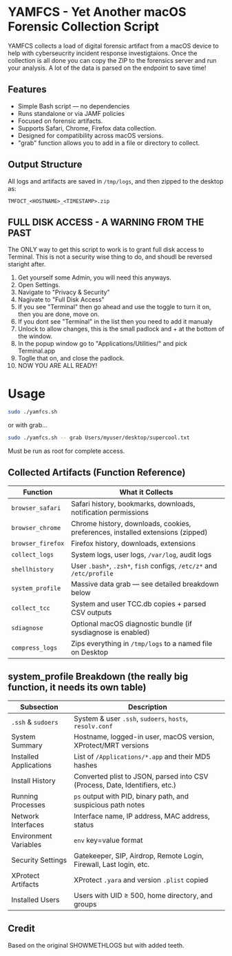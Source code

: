 # YAMFCS - Yet Another macOS Forensic Collection Script

YAMFCS collects a load of  digital forensic artifact from a macOS device to help with cyberseucrity incident response investigtaions. Once the collection is all done you can copy the ZIP to the forensics server and run your analysis. A lot of the data is parsed on the endpoint to save time!

## Features

- Simple Bash script — no dependencies
- Runs standalone or via JAMF policies
- Focused on forensic artifacts.
- Supports Safari, Chrome, Firefox data collection. 
- Designed for compatibility across macOS versions.
- "grab" function allows you to add in a file or directory to collect. 

## Output Structure

All logs and artifacts are saved in `/tmp/logs`, and then zipped to the desktop as:

```
TMFDCT_<HOSTNAME>_<TIMESTAMP>.zip
```

## FULL DISK ACCESS - A WARNING FROM THE PAST

The ONLY way to get this script to work is to grant full disk access to Terminal. This is not a security wise thing to do, and shoudl be reversed staright after. 

1. Get yourself some Admin, you will need this anyways. 
2. Open Settings.
3. Navigate to "Privacy & Security"
4. Nagivate to "Full Disk Access"
5. If you see "Terminal" then go ahead and use the toggle to turn it on, then you are done, move on. 
6. If you dont see "Terminal" in the list then you need to add it manualy
7. Unlock to allow changes, this is the small padlock and + at the bottom of the window.
8. In the popup window go to "Applications/Utilities/" and pick Terminal.app
9. Toglle that on, and close the padlock.
10. NOW YOU ARE ALL READY! 

# Usage

```bash
sudo ./yamfcs.sh 
```
or with grab...
```bash
sudo ./yamfcs.sh -- grab Users/myuser/desktop/supercool.txt
```

Must be run as root for complete access. 

## Collected Artifacts (Function Reference)

| Function           | What it Collects                                                                 |
|--------------------|----------------------------------------------------------------------------------|
| `browser_safari`   | Safari history, bookmarks, downloads, notification permissions                   |
| `browser_chrome`   | Chrome history, downloads, cookies, preferences, installed extensions (zipped)   |
| `browser_firefox`  | Firefox history, downloads, extensions                                           |
| `collect_logs`     | System logs, user logs, `/var/log`, audit logs                                   |
| `shellhistory`     | User `.bash*`, `.zsh*`, `fish` configs, `/etc/z*` and `/etc/profile`             |
| `system_profile`   | Massive data grab — see detailed breakdown below                                |
| `collect_tcc`      | System and user TCC.db copies + parsed CSV outputs                               |
| `sdiagnose`        | Optional macOS diagnostic bundle (if sysdiagnose is enabled)                     |
| `compress_logs`    | Zips everything in `/tmp/logs` to a named file on Desktop                        |

## system_profile Breakdown (the really big function, it needs its own table)

| Subsection                      | Description                                                                 |
|----------------------------------|-----------------------------------------------------------------------------|
| `.ssh` & `sudoers`              | System & user `.ssh`, `sudoers`, `hosts`, `resolv.conf`                     |
| System Summary                  | Hostname, logged-in user, macOS version, XProtect/MRT versions             |
| Installed Applications          | List of `/Applications/*.app` and their MD5 hashes                         |
| Install History                 | Converted plist to JSON, parsed into CSV (Process, Date, Identifiers, etc.)|
| Running Processes               | `ps` output with PID, binary path, and suspicious path notes               |
| Network Interfaces              | Interface name, IP address, MAC address, status                            |
| Environment Variables           | `env` key=value format                                                     |
| Security Settings               | Gatekeeper, SIP, Airdrop, Remote Login, Firewall, Last login, etc.         |
| XProtect Artifacts              | XProtect `.yara` and version `.plist` copied                               |
| Installed Users                 | Users with UID ≥ 500, home directory, and groups                           |


## Credit
Based on the original SHOWMETHLOGS but with added teeth.
